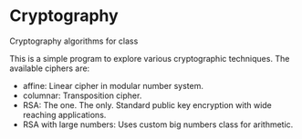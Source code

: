 # Cryptography
Cryptography algorithms for class

This is a simple program to explore various cryptographic
techniques. The available ciphers are:
- affine: Linear cipher in modular number system.
- columnar: Transposition cipher.
- RSA: The one. The only. Standard public key encryption
with wide reaching applications.
- RSA with large numbers: Uses custom big numbers class for arithmetic.
